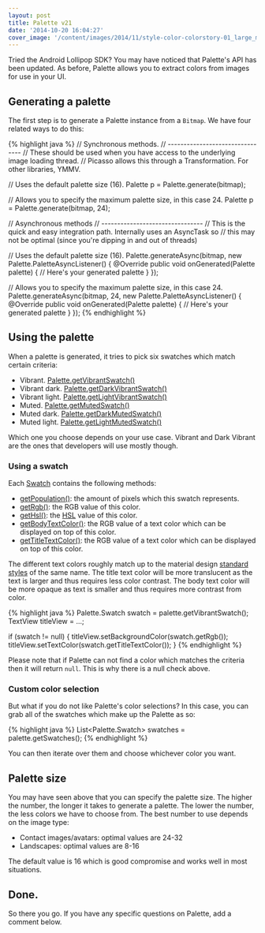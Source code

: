 ```yaml
---
layout: post
title: Palette v21
date: '2014-10-20 16:04:27'
cover_image: '/content/images/2014/11/style-color-colorstory-01_large_mdpi.png'
---
```


Tried the Android Lollipop SDK? You may have noticed that Palette's API has been updated. As before, Palette allows you to extract colors from images for use in your UI.

## Generating a palette
The first step is to generate a Palette instance from a `Bitmap`. We have four related ways to do this:

{% highlight java %}
// Synchronous methods.
// --------------------------------
// These should be used when you have access to the underlying image loading thread.
// Picasso allows this through a Transformation. For other libraries, YMMV.

// Uses the default palette size (16).
Palette p = Palette.generate(bitmap);

// Allows you to specify the maximum palette size, in this case 24.
Palette p = Palette.generate(bitmap, 24);


// Asynchronous methods
// --------------------------------
// This is the quick and easy integration path. Internally uses an AsyncTask so 
// this may not be optimal (since you're dipping in and out of threads)

// Uses the default palette size (16).
Palette.generateAsync(bitmap, new Palette.PaletteAsyncListener() {
    @Override
    public void onGenerated(Palette palette) {
       // Here's your generated palette
    }
});

// Allows you to specify the maximum palette size, in this case 24.
Palette.generateAsync(bitmap, 24, new Palette.PaletteAsyncListener() {
    @Override
    public void onGenerated(Palette palette) {
       // Here's your generated palette
    }
});
{% endhighlight %}

## Using the palette

When a palette is generated, it tries to pick six swatches which match certain criteria:

* Vibrant. [Palette.getVibrantSwatch()](https://developer.android.com/reference/android/support/v7/graphics/Palette.html#getVibrantSwatch())
* Vibrant dark. [Palette.getDarkVibrantSwatch()](https://developer.android.com/reference/android/support/v7/graphics/Palette.html#getDarkVibrantSwatch())
* Vibrant light. [Palette.getLightVibrantSwatch()](https://developer.android.com/reference/android/support/v7/graphics/Palette.html#getLightVibrantSwatch())
* Muted. [Palette.getMutedSwatch()](https://developer.android.com/reference/android/support/v7/graphics/Palette.html#getMutedSwatch())
* Muted dark. [Palette.getDarkMutedSwatch()](https://developer.android.com/reference/android/support/v7/graphics/Palette.html#getDarkMutedSwatch())
* Muted light. [Palette.getLightMutedSwatch()](https://developer.android.com/reference/android/support/v7/graphics/Palette.html#getLightMutedSwatch())

Which one you choose depends on your use case. Vibrant and Dark Vibrant are the ones that developers will use mostly though.

### Using a swatch

Each [Swatch](https://developer.android.com/reference/android/support/v7/graphics/Palette.Swatch.html) contains the following methods:

 * [getPopulation()](https://developer.android.com/reference/android/support/v7/graphics/Palette.Swatch.html#getPopulation()): the amount of pixels which this swatch represents. 
 * [getRgb()](https://developer.android.com/reference/android/support/v7/graphics/Palette.Swatch.html#getRgb()): the RGB value of this color.
 * [getHsl()](https://developer.android.com/reference/android/support/v7/graphics/Palette.Swatch.html#getHsl()): the [HSL](http://en.wikipedia.org/wiki/HSL_and_HSV) value of this color.
 * [getBodyTextColor()](https://developer.android.com/reference/android/support/v7/graphics/Palette.Swatch.html#getBodyTextColor()): the RGB value of a text color which can be displayed on top of this color.
 * [getTitleTextColor()](https://developer.android.com/reference/android/support/v7/graphics/Palette.Swatch.html#getTitleTextColor()): the RGB value of a text color which can be displayed on top of this color.
 
The different text colors roughly match up to the material design [standard styles](http://www.google.co.uk/design/spec/style/typography.html#typography-standard-styles) of the same name. The title text color will be more translucent as the text is larger and thus requires less color contrast. The body text color will be more opaque as text is smaller and thus requires more contrast from color.

{% highlight java %}
Palette.Swatch swatch = palette.getVibrantSwatch();
TextView titleView = ...;

if (swatch != null) {
    titleView.setBackgroundColor(swatch.getRgb());
    titleView.setTextColor(swatch.getTitleTextColor());
}
{% endhighlight %}

Please note that if Palette can not find a color which matches the criteria then it will return `null`. This is why there is a null check above.

### Custom color selection

But what if you do not like Palette's color selections? In this case, you can grab all of the swatches which make up the Palette as so:

{% highlight java %}
List<Palette.Swatch> swatches = palette.getSwatches();
{% endhighlight %}

You can then iterate over them and choose whichever color you want.

## Palette size

You may have seen above that you can specify the palette size. The higher the number, the longer it takes to generate a palette. The lower the number, the less colors we have to choose from. The best number to use depends on the image type:

* Contact images/avatars: optimal values are 24-32
* Landscapes: optimal values are 8-16

The default value is 16 which is good compromise and works well in most situations.

## Done.
So there you go. If you have any specific questions on Palette, add a comment below.